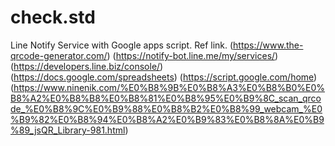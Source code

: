 # check.std
Line Notify Service with Google apps script.
Ref link.
(https://www.the-qrcode-generator.com/)
(https://notify-bot.line.me/my/services/)
(https://developers.line.biz/console/)
(https://docs.google.com/spreadsheets)
(https://script.google.com/home)
(https://www.ninenik.com/%E0%B8%9B%E0%B8%A3%E0%B8%B0%E0%B8%A2%E0%B8%B8%E0%B8%81%E0%B8%95%E0%B9%8C_scan_qrcode_%E0%B8%9C%E0%B9%88%E0%B8%B2%E0%B8%99_webcam_%E0%B9%82%E0%B8%94%E0%B8%A2%E0%B9%83%E0%B8%8A%E0%B9%89_jsQR_Library-981.html)
